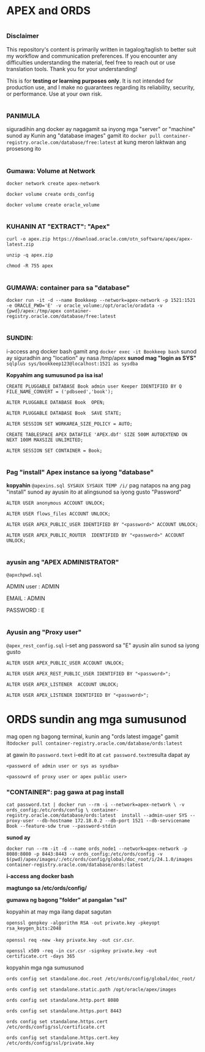 # APEX and ORDS
# 

### Disclaimer
This repository's content is primarily written in tagalog/taglish to better suit my workflow and communication preferences. If you encounter any difficulties understanding the material, feel free to reach out or use translation tools. Thank you for your understanding!

This is for **testing or learning purposes only**. It is not intended for production use, and I make no guarantees regarding its reliability, security, or performance. Use at your own risk.  

# 

### PANIMULA 
siguradihin ang docker ay nagagamit sa inyong mga "server" or "machine" sunod ay Kunin ang "database images" gamit ito `docker pull container-registry.oracle.com/database/free:latest` at kung meron laktwan ang prosesong ito
# 
### Gumawa: Volume at Network 
`docker network create apex-network`

`docker volume create ords_config`

`docker volume create oracle_volume`
# 

### KUHANIN AT "EXTRACT": "Apex" 

`curl -o apex.zip https://download.oracle.com/otn_software/apex/apex-latest.zip`

`unzip -q apex.zip`

`chmod -R 755 apex`
# 

### GUMAWA: container para sa "database"

`docker run -it -d --name Bookkeep --network=apex-network -p 1521:1521 -e ORACLE_PWD='E' -v oracle_volume:/opt/oracle/oradata -v {pwd}/apex:/tmp/apex container-registry.oracle.com/database/free:latest`
# 

### SUNDIN:
i-access ang docker bash gamit ang `docker exec -it Bookkeep bash` sunod ay siguradhin ang "location" ay nasa /tmp/apex **sunod mag "login as SYS"** `sqlplus sys/bookkeep123@localhost:1521 as sysdba` 

**Kopyahim ang sumusunod pa isa isa!** 

`CREATE PLUGGABLE DATABASE Book admin user Keeper IDENTIFIED BY Q FILE_NAME_CONVERT = ('pdbseed','book');`

`ALTER PLUGGABLE DATABASE Book  OPEN;`

`ALTER PLUGGABLE DATABASE Book  SAVE STATE;`

`ALTER SESSION SET WORKAREA_SIZE_POLICY = AUTO;`

`CREATE TABLESPACE APEX
DATAFILE 'APEX.dbf'
SIZE 500M
AUTOEXTEND ON NEXT 100M
MAXSIZE UNLIMITED;`

`ALTER SESSION SET CONTAINER = Book;`
# 

### Pag "install" Apex instance sa iyong "database"
**kopyahin** `@apexins.sql SYSAUX SYSAUX TEMP /i/` pag natapos na ang pag "install" sunod ay ayusin ito at alingsunod sa iyong gusto "Password"

`ALTER USER anonymous ACCOUNT UNLOCK;`

`ALTER USER flows_files ACCOUNT UNLOCK;`

`ALTER USER APEX_PUBLIC_USER IDENTIFIED BY "<password>" ACCOUNT UNLOCK;`

`ALTER USER APEX_PUBLIC_ROUTER  IDENTIFIED BY "<password>" ACCOUNT UNLOCK;`

# 

### ayusin ang "APEX ADMINISTRATOR"
`@apxchpwd.sql`

ADMIN user : ADMIN 

EMAIL : ADMIN 

PASSWORD : E

# 

### Ayusin ang "Proxy user"
`@apex_rest_config.sql` i-set ang password sa "E" ayusin alin sunod sa iyong gusto

`ALTER USER APEX_PUBLIC_USER ACCOUNT UNLOCK; `

`ALTER USER APEX_REST_PUBLIC_USER IDENTIFIED BY "<password>";`

`ALTER USER APEX_LISTENER  ACCOUNT UNLOCK;`

`ALTER USER APEX_LISTENER IDENTIFIED BY "<password>";`

# ORDS sundin ang mga sumusunod
mag open ng bagong terminal, kunin ang "ords latest imgage" gamit ito`docker pull container-registry.oracle.com/database/ords:latest` 

at gawin ito `password.text` i-edit ito at `cat password.text`resulta dapat ay

`<password of admin user or sys as sysdba>` 

`<passowrd of proxy user or apex public user>`

### "CONTAINER": pag gawa at pag install
`cat password.txt | docker run --rm -i --network=apex-network \
    -v ords_config:/etc/ords/config \
    container-registry.oracle.com/database/ords:latest  install --admin-user SYS --proxy-user --db-hostname 172.18.0.2 --db-port 1521 --db-servicename Book --feature-sdw true --password-stdin`
    
**sunod ay** 

`docker run --rm -it -d --name ords_node1 --network=apex-network -p 8080:8080 -p 8443:8443 -v ords_config:/etc/ords/config -v $(pwd)/apex/images/:/etc/ords/config/global/doc_root/i/24.1.0/images container-registry.oracle.com/database/ords:latest`

**i-access ang docker bash** 

**magtungo sa /etc/ords/config/** 

**gumawa ng bagong "folder" at pangalan "ssl"**

kopyahin at may mga ilang dapat sagutan

`openssl genpkey -algorithm RSA -out private.key -pkeyopt rsa_keygen_bits:2048`

`openssl req -new -key private.key -out csr.csr`.

`openssl x509 -req -in csr.csr -signkey private.key -out certificate.crt -days 365`

kopyahin mga nga sumusunod

`ords config set standalone.doc.root /etc/ords/config/global/doc_root/`

`ords config set standalone.static.path /opt/oracle/apex/images`

`ords config set standalone.http.port 8080`

`ords config set standalone.https.port 8443`

`ords config set standalone.https.cert /etc/ords/config/ssl/certificate.crt`

`ords config set standalone.https.cert.key /etc/ords/config/ssl/private.key`

